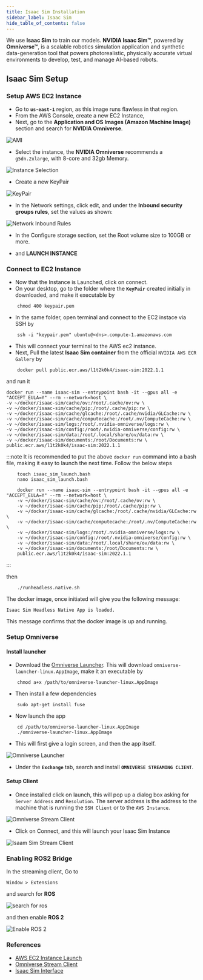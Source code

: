 ```yaml
---
title: Isaac Sim Installation
sidebar_label: Isaac Sim
hide_table_of_contents: false
---
```


<head>
  <title> Isaac Sim </title>
    <style>{` :root { --doc-item-container-width:60rem; } `}</style>    
</head>

We use **Isaac Sim** to train our models. **NVIDIA Isaac Sim™**, powered by **Omniverse™**, is a scalable robotics simulation application and synthetic data-generation tool that powers photorealistic, physically accurate virtual environments to develop, test, and manage AI-based robots.

<intro-end />



## Isaac Sim Setup

### Setup AWS EC2 Instance

- Go to **`us-east-1`** region, as this image runs flawless in that region.
- From the AWS Console, create a new EC2 Instance,
- Next, go to the **Application and OS Images (Amazon Machine Image)** section and search for **NVIDIA Omniverse**.

![AMI](/img/AMI.png)

- Select the instance, the **NVIDIA Omniverse** recommends a  `g5dn.2xlarge`, with 8-core and 32gb Memory.

![Instance Selection](/img/Instance.png)

- Create a new KeyPair

![KeyPair](/img/create-KeyPair.png)

- In the Network settings, click edit, and under the **Inbound security groups rules**, set the values as shown:

![Network Inbound Rules](/img/network_inbound_rules.png)

- In the Configure storage section, set the Root volume size to 100GB or more.

- and **LAUNCH INSTANCE**

### Connect to EC2 Instance

- Now that the Instance is Launched, click on connect. 
- On your desktop, go to the folder where the **`KeyPair`** created initially in downloaded, and make it executable by

```
    chmod 400 keypair.pem
```

- In the same folder, open terminal and connect to the EC2 instace via SSH by

```
    ssh -i "keypair.pem" ubuntu@<dns>.compute-1.amazonaws.com
```

- This will connect your terminal to the AWS ec2 instance.
- Next, Pull the latest **Isaac Sim container** from the official `NVIDIA AWS ECR Gallery` by

```
    docker pull public.ecr.aws/l1t2k0k4/isaac-sim:2022.1.1
```

and run it

```
docker run --name isaac-sim --entrypoint bash -it --gpus all -e "ACCEPT_EULA=Y" --rm --network=host \
-v ~/docker/isaac-sim/cache/ov:/root/.cache/ov:rw \
-v ~/docker/isaac-sim/cache/pip:/root/.cache/pip:rw \
-v ~/docker/isaac-sim/cache/glcache:/root/.cache/nvidia/GLCache:rw \
-v ~/docker/isaac-sim/cache/computecache:/root/.nv/ComputeCache:rw \
-v ~/docker/isaac-sim/logs:/root/.nvidia-omniverse/logs:rw \
-v ~/docker/isaac-sim/config:/root/.nvidia-omniverse/config:rw \
-v ~/docker/isaac-sim/data:/root/.local/share/ov/data:rw \
-v ~/docker/isaac-sim/documents:/root/Documents:rw \
public.ecr.aws/l1t2k0k4/isaac-sim:2022.1.1
```

:::note
It is recommended to put the above `docker run` command into a bash file, making it easy to launch the next time. Follow the below steps

```
    touch isaac_sim_launch.bash
    nano isaac_sim_launch.bash

    docker run --name isaac-sim --entrypoint bash -it --gpus all -e "ACCEPT_EULA=Y" --rm --network=host \
    -v ~/docker/isaac-sim/cache/ov:/root/.cache/ov:rw \
    -v ~/docker/isaac-sim/cache/pip:/root/.cache/pip:rw \
    -v ~/docker/isaac-sim/cache/glcache:/root/.cache/nvidia/GLCache:rw \
    -v ~/docker/isaac-sim/cache/computecache:/root/.nv/ComputeCache:rw \
    -v ~/docker/isaac-sim/logs:/root/.nvidia-omniverse/logs:rw \
    -v ~/docker/isaac-sim/config:/root/.nvidia-omniverse/config:rw \
    -v ~/docker/isaac-sim/data:/root/.local/share/ov/data:rw \
    -v ~/docker/isaac-sim/documents:/root/Documents:rw \
    public.ecr.aws/l1t2k0k4/isaac-sim:2022.1.1
```

:::

then
```
    ./runheadless.native.sh
```

The docker image, once initiated will give you the following message:

```
Isaac Sim Headless Native App is loaded.
```

This message confirms that the docker image is up and running.

### Setup Omniverse  

#### Install launcher

- Download the [Omniverse Launcher](https://www.nvidia.com/en-us/omniverse/). This will download `omniverse-launcher-linux.AppImage`, make it an executable by 

```
    chmod a+x /path/to/omniverse-launcher-linux.AppImage
```

- Then install a few dependencies 

```
    sudo apt-get install fuse
```

- Now launch the app

```
    cd /path/to/omniverse-launcher-linux.AppImage
    ./omniverse-launcher-linux.AppImage
```

- This will first give a login screen, and then the app itself.

![Omniverse Launcher](/img/omniverse_launcher.png)

- Under the **`Exchange`** tab, search and install **`OMNIVERSE STREAMING CLIENT`**.

#### Setup Client

- Once installed click on launch, this will pop up a dialog box asking for `Server Address` and `Resolution`. The server address is the address to the machine that is running the `SSH Client` or to the `AWS Instance`. 

![Omniverse Stream Client](/img/stream-client.png)

- Click on Connect, and this will launch your Isaac Sim Instance

![Isaam Sim Stream Client](/img/Isaac_Sim_stream_client.png)

### Enabling ROS2 Bridge

In the streaming client, Go to 
```
Window > Extensions 
```
and search for **ROS**

![search for ros](/img/search_ros.png)

and then enable **ROS 2**

![Enable ROS 2](/img/enable_ros_2.png)

### References

- [AWS EC2 Instance Launch](https://docs.omniverse.nvidia.com/app_isaacsim/app_isaacsim/install_advanced_cloud_setup_aws.html)
- [Omniverse Stream Client](https://docs.omniverse.nvidia.com/app_isaacsim/app_isaacsim/manual_livestream_clients.html#isaac-sim-setup-kit-remote)
- [Isaac Sim Interface](https://docs.omniverse.nvidia.com/app_isaacsim/app_isaacsim/tutorial_intro_interface.html#isaac-sim-app-tutorial-intro-interface)

